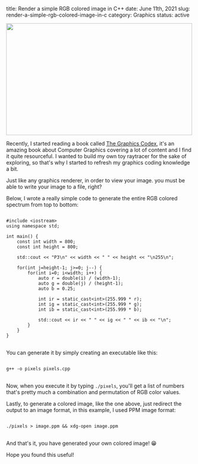 title: Render a simple RGB colored image in C++
date: June 11th, 2021
slug: render-a-simple-rgb-colored-image-in-c
category: Graphics
status: active

<img src="../../../static/til_images/rgb-colored-spectrum.png" style="width: 500px; height: 300px;" />

Recently, I started reading a book called [The Graphics Codex](https://graphicscodex.courses.nvidia.com/app.html), it's an amazing book about Computer Graphics covering a lot of content and I find it quite resourceful. I wanted to build my own toy raytracer for the sake of exploring, so that's why I started to refresh my graphics coding knowledge a bit.

Just like any graphics renderer, in order to view your image. you must be able to write your image to a file, right?

Below, I wrote a really simple code to generate the entire RGB colored spectrum from top to bottom:

<pre>
<code class="cpp">
#include &lt;iostream&gt;
using namespace std;

int main() {
    const int width = 800;
    const int height = 800;

    std::cout << "P3\n" << width << " " << height << "\n255\n";

    for(int j=height-1; j&gt;=0; j--) {
        for(int i=0; i&lt;width; i++) {
            auto r = double(i) / (width-1);
            auto g = double(j) / (height-1);
            auto b = 0.25;

            int ir = static_cast&lt;int&gt;(255.999 * r);
            int ig = static_cast&lt;int&gt;(255.999 * g);
            int ib = static_cast&lt;int&gt;(255.999 * b);

            std::cout << ir << " " << ig << " " << ib << "\n";
        }
    }
}
</code>
</pre>

You can generate it by simply creating an executable like this:
<pre>
<code class="bash">
g++ -o pixels pixels.cpp
</code>
</pre>

Now, when you execute it by typing `./pixels`, you'll get a list of numbers that's pretty much a combination and permutation of RGB color values.

Lastly, to generate a colored image, like the one above, just redirect the output to an image format, in this example, I used PPM image format:

<pre>
<code class="bash">
./pixels > image.ppm && xdg-open image.ppm
</code>
</pre>

And that's it, you have generated your own colored image! &#x1F601;

Hope you found this useful!
